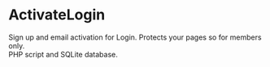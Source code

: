 # ActivateLogin
Sign up and email activation for Login. Protects your pages so for members only.<br />
PHP script and SQLite database.
